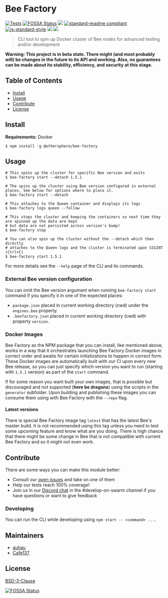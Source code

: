 # Bee Factory

[![Tests](https://github.com/ethersphere/bee-factory/actions/workflows/test.yaml/badge.svg)](https://github.com/ethersphere/bee-factory/actions/workflows/test.yaml)
[![FOSSA Status](https://app.fossa.com/api/projects/git%2Bgithub.com%2Fethersphere%2Fbee-factory.svg?type=shield)](https://app.fossa.com/projects/git%2Bgithub.com%2Fethersphere%2Fbee-factory?ref=badge_shield)
[![](https://img.shields.io/badge/made%20by-Swarm-blue.svg?style=flat-square)](https://swarm.ethereum.org/)
[![standard-readme compliant](https://img.shields.io/badge/standard--readme-OK-brightgreen.svg?style=flat-square)](https://github.com/RichardLitt/standard-readme)
[![js-standard-style](https://img.shields.io/badge/code%20style-standard-brightgreen.svg?style=flat-square)](https://github.com/feross/standard)
![](https://img.shields.io/badge/npm-%3E%3D6.9.0-orange.svg?style=flat-square)
![](https://img.shields.io/badge/Node.js-%3E%3D12.0.0-orange.svg?style=flat-square)

> CLI tool to spin up Docker cluster of Bee nodes for advanced testing and/or development

**Warning: This project is in beta state. There might (and most probably will) be changes in the future to its API and working. Also, no guarantees can be made about its stability, efficiency, and security at this stage.**

## Table of Contents

- [Install](#install)
- [Usage](#usage)
- [Contribute](#contribute)
- [License](#license)

## Install

**Requirements:** Docker

```shell
$ npm install -g @ethersphere/bee-factory
```

## Usage

```shell
# This spins up the cluster for specific Bee version and exits
$ bee-factory start --detach 1.5.1

# The spins up the cluster using Bee version configured in external places. See below for options where to place it.
$ bee-factory start --detach

# This attaches to the Queen container and displays its logs
$ bee-factory logs queen --follow

# This stops the cluster and keeping the containers so next time they are spinned up the data are kept
# but data are not persisted across version's bump!
$ bee-factory stop

# You can also spin up the cluster without the --detach which then directly
# attaches to the Queen logs and the cluster is terminated upon SIGINT (Ctrl+C)
$ bee-factory start 1.5.1
```

For more details see the `--help` page of the CLI and its commands.

### External Bee version configuration

You can omit the Bee version argument when running `bee-factory start` command if you specify it in one of the expected places:

 - `package.json` placed in current working directory (cwd) under the `engines.bee` property.
 - `.beefactory.json` placed in current working directory (cwd) with property `version`.

### Docker Images

Bee Factory as the NPM package that you can install, like mentioned above, works in a way that it orchestrates launching Bee Factory Docker images
in correct order and awaits for certain initializations to happen in correct form. These Docker images are automatically built with our CI
upon every new Bee release, so you can just specify which version you want to run (starting with `1.5.1` version) as part of the `start` command.

If for some reason you want built your own images, that is possible but discouraged and not supported (**here be dragons**) using the scripts in the `generator` subfolder.
Upon building and publishing these images you can consume them using with Bee Factory with the `--repo` flag.

#### Latest versions

There is special Bee Factory image tag `latest` that has the latest Bee's master build.
It is not recommended using this tag unless you need to test some upcoming feature and know what are you doing.
There is high chance that there might be some change in Bee that is not compatible with current Bee Factory and so it might not even work.

## Contribute

There are some ways you can make this module better:

- Consult our [open issues](https://github.com/ethersphere/bee-factory/issues) and take on one of them
- Help our tests reach 100% coverage!
- Join us in our [Discord chat](https://discord.gg/wdghaQsGq5) in the #develop-on-swarm channel if you have questions or want to give feedback

### Developing

You can run the CLI while developing using `npm start -- <command> ...`.

## Maintainers

- [auhau](https://github.com/auhau)
- [Cafe137](https://github.com/cafe137)

## License

[BSD-3-Clause](./LICENSE)


[![FOSSA Status](https://app.fossa.com/api/projects/git%2Bgithub.com%2Fethersphere%2Fbee-factory.svg?type=large)](https://app.fossa.com/projects/git%2Bgithub.com%2Fethersphere%2Fbee-factory?ref=badge_large)
